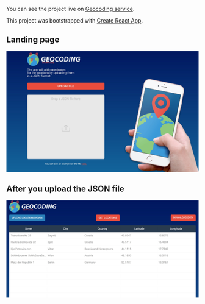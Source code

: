 You can see the project live on [Geocoding service](http://geocoding-services.surge.sh).

This project was bootstrapped with [Create React App](https://github.com/facebookincubator/create-react-app).

## Landing page

![Landing page](https://github.com/davorbadrov/geocoding-service/raw/master/public/screenshot-landing.jpg?raw=true "Landing page")

## After you upload the JSON file

![Landing page](https://github.com/davorbadrov/geocoding-service/raw/master/public/screenshot-data-table.jpg?raw=true "Landing page")